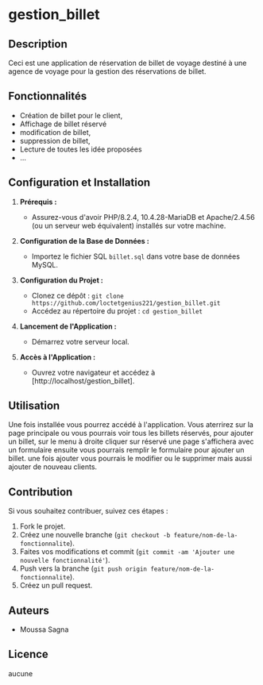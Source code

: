 # gestion_billet

## Description

Ceci est une application de réservation de billet de voyage destiné à une agence de voyage pour la gestion des réservations de billet.

## Fonctionnalités

- Création de billet pour le client,
- Affichage de billet réservé
- modification de billet,
- suppression de billet,
- Lecture de toutes les idée proposées
- ...

## Configuration et Installation

1. **Prérequis :**
   - Assurez-vous d'avoir PHP/8.2.4, 10.4.28-MariaDB et Apache/2.4.56  (ou un serveur web équivalent) installés sur votre machine.

2. **Configuration de la Base de Données :**
   - Importez le fichier SQL `billet.sql` dans votre base de données MySQL.

3. **Configuration du Projet :**
   - Clonez ce dépôt : `git clone https://github.com/loctetgenius221/gestion_billet.git`
   - Accédez au répertoire du projet : `cd gestion_billet`

4. **Lancement de l'Application :**
   - Démarrez votre serveur local.

5. **Accès à l'Application :**
   - Ouvrez votre navigateur et accédez à [http://localhost/gestion_billet].

## Utilisation

Une fois installée vous pourrez accédé à l'application. Vous aterrirez sur la page principale ou vous pourrais voir tous les billets réservés, pour ajouter un billet, sur le menu à droite cliquer sur réservé une page s'affichera avec un formulaire ensuite vous pourrais remplir le formulaire pour ajouter un billet. une fois ajouter vous pourrais le modifier ou le supprimer mais aussi ajouter de nouveau clients.

## Contribution

Si vous souhaitez contribuer, suivez ces étapes :
1. Fork le projet.
2. Créez une nouvelle branche (`git checkout -b feature/nom-de-la-fonctionnalite`).
3. Faites vos modifications et commit (`git commit -am 'Ajouter une nouvelle fonctionnalité'`).
4. Push vers la branche (`git push origin feature/nom-de-la-fonctionnalite`).
5. Créez un pull request.

## Auteurs

- Moussa Sagna

## Licence

aucune
